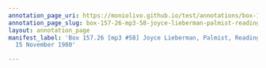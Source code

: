 ```yaml
---
annotation_page_uri: https://moniolivo.github.io/test/annotations/box-157-26-mp3-58-joyce-lieberman-palmist-reading-of-gloria-15-november-1980-canvas-1-index.json
annotation_page_slug: box-157-26-mp3-58-joyce-lieberman-palmist-reading-of-gloria-15-november-1980-canvas-1-index
layout: annotation_page
manifest_label: 'Box 157.26 [mp3 #58] Joyce Lieberman, Palmist, Reading of Gloria,
  15 November 1980'

---
```

